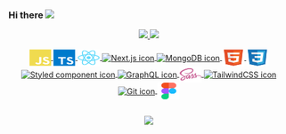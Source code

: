 ### Hi there <img src="https://raw.githubusercontent.com/kaueMarques/kaueMarques/master/hi.gif" width="30">

<!-- 
<a href="https://www.behance.net/gallery/87602523/Chill-Mario" target="_blank">
  <img src="https://mir-s3-cdn-cf.behance.net/project_modules/fs/22b22287602523.5dbd29081561d.gif"/>
</a>

<p align="right">Gif credit: <a href="https://www.behance.net/gallery/87602523/Chill-Mario" target="_blank">Pixel Jeff</a></p>
<br><br>
-->

<div align="center">
  <a href="https://github.com/lucianakyoko">
  <img height="180em" src="https://github-readme-stats.vercel.app/api?username=lucianakyoko&show_icons=true&rank_icon=github&theme=github_dark&include_all_commits=true&count_private=true"/>
  <img height="180em" src="https://github-readme-stats.vercel.app/api/top-langs/?username=lucianakyoko&layout=compact&langs_count=7&theme=github_dark"/>
</div>
  
<div style="display: inline_block" align="center"><br>
  <img align="center" alt="JavaScript icon" height="30" width="40" src="https://raw.githubusercontent.com/devicons/devicon/master/icons/javascript/javascript-plain.svg">
  <img align="center" alt="TypeScript icon" height="30" width="40" src="https://raw.githubusercontent.com/devicons/devicon/master/icons/typescript/typescript-plain.svg">
  <img align="center" alt="React icon" height="30" width="40" src="https://raw.githubusercontent.com/devicons/devicon/master/icons/react/react-original.svg">
  <img align="center" alt="Next.js icon" height="30" width="40" src="https://cdn.jsdelivr.net/gh/devicons/devicon/icons/nextjs/nextjs-original-wordmark.svg">
  <img align="center" alt="MongoDB icon" height="30" width="40" src="https://cdn.jsdelivr.net/gh/devicons/devicon/icons/mongodb/mongodb-plain-wordmark.svg">
  <img align="center" alt="HTML icon" height="30" width="40" src="https://raw.githubusercontent.com/devicons/devicon/master/icons/html5/html5-original.svg">
  <img align="center" alt="CSS icon" height="30" width="40" src="https://raw.githubusercontent.com/devicons/devicon/master/icons/css3/css3-original.svg">
  <img align="center" alt="Styled component icon" height="30" width="40" src="https://cdn.worldvectorlogo.com/logos/styled-components-1.svg">
  <img align="center" alt="GraphQL icon" height="30" width="40" src="https://cdn.jsdelivr.net/gh/devicons/devicon/icons/graphql/graphql-plain-wordmark.svg">
  <img align="center" alt="Sass icon" height="30" width="40" src="https://raw.githubusercontent.com/devicons/devicon/master/icons/sass/sass-original.svg">
  <img align="center" alt="TailwindCSS icon" height="30" width="40" src="https://cdn.jsdelivr.net/gh/devicons/devicon/icons/tailwindcss/tailwindcss-plain.svg">
  <img align="center" alt="Git icon" height="30" width="40" src="https://cdn.jsdelivr.net/gh/devicons/devicon/icons/git/git-original.svg">
  <img align="center" alt="Figma icon" height="30" width="40" src="https://raw.githubusercontent.com/devicons/devicon/master/icons/figma/figma-original.svg">
</div>

  ##
<div align="center"> 
  <a href="www.linkedin.com/in/lucianakyoko" target="_blank"><img src="https://img.shields.io/badge/LinkedIn-0077B5?style=for-the-badge&logo=linkedin&logoColor=white target="_blank"></a>
</div>
    
<!--  ##
 ![Snake animation](https://github.com/lucianakyoko/lucianakyoko/blob/output/github-contribution-grid-snake.svg)  -->
